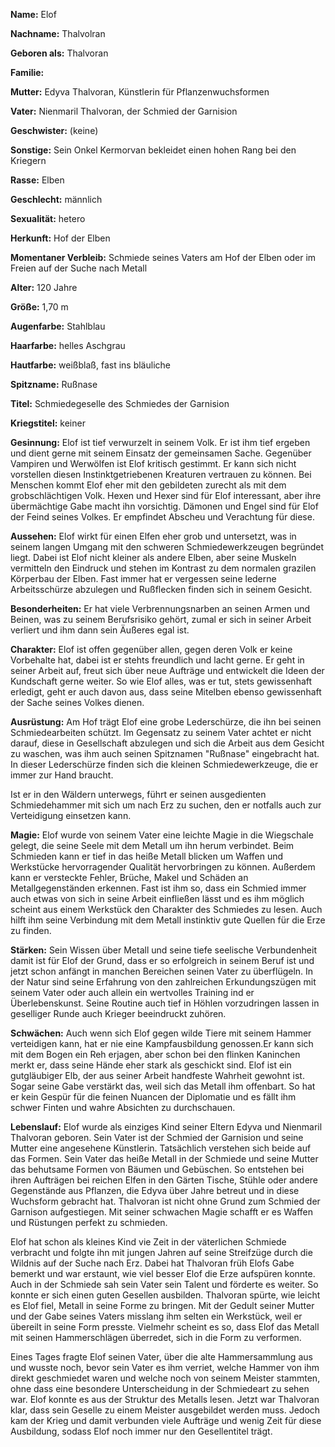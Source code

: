 **__Name:__** Elof

**__Nachname:__** Thalvolran

**__Geboren als:__** Thalvoran

**__Familie:__** 

**Mutter:** Edyva Thalvoran, Künstlerin für Pflanzenwuchsformen

**Vater:** Nienmaril Thalvoran, der Schmied der Garnision

**Geschwister:** (keine)

**Sonstige:** Sein Onkel Kermorvan bekleidet einen hohen Rang bei den Kriegern 

__**Rasse:**__ Elben

**__Geschlecht:__** männlich

**__Sexualität:__** hetero

**__Herkunft:__** Hof der Elben

**__Momentaner Verbleib:__** Schmiede seines Vaters am Hof der Elben oder im Freien auf der Suche nach Metall

__**Alter:**__ 120 Jahre

**__Größe:__** 1,70 m

**__Augenfarbe:__** Stahlblau

**__Haarfarbe:__** helles Aschgrau

**__Hautfarbe:__** weißblaß, fast ins bläuliche

**__Spitzname:__** Rußnase

**__Titel:__** Schmiedegeselle des Schmiedes der Garnision

**__Kriegstitel:__** keiner

**__Gesinnung:__** 
Elof ist tief verwurzelt in seinem Volk. Er ist ihm tief ergeben und dient gerne mit seinem Einsatz der gemeinsamen Sache.
Gegenüber Vampiren und Werwölfen ist Elof kritisch gestimmt. Er kann sich nicht vorstellen diesen Instinktgetriebenen Kreaturen vertrauen zu können.
Bei Menschen kommt Elof eher mit den gebildeten zurecht als mit dem grobschlächtigen Volk.
Hexen und Hexer sind für Elof interessant, aber ihre übermächtige Gabe macht ihn vorsichtig.
Dämonen und Engel sind für Elof der Feind seines Volkes. Er empfindet Abscheu und Verachtung für diese.

**__Aussehen:__**
Elof wirkt für einen Elfen eher grob und untersetzt, was in seinem langen Umgang mit den schweren Schmiedewerkzeugen begründet liegt.
Dabei ist Elof nicht kleiner als andere Elben, aber seine Muskeln vermitteln den Eindruck und stehen im Kontrast zu dem normalen grazilen Körperbau der Elben.
Fast immer hat er vergessen seine lederne Arbeitsschürze abzulegen und Rußflecken finden sich in seinem Gesicht.

**__Besonderheiten:__**
Er hat viele Verbrennungsnarben an seinen Armen und Beinen, was zu seinem Berufsrisiko gehört, zumal er sich in seiner Arbeit verliert und ihm dann sein Äußeres egal ist.

**__Charakter:__** 
Elof ist offen gegenüber allen, gegen deren Volk er keine Vorbehalte hat, dabei ist er stehts freundlich und lacht gerne.
Er geht in seiner Arbeit auf, freut sich über neue Aufträge und entwickelt die Ideen der Kundschaft gerne weiter.
So wie Elof alles, was er tut, stets gewissenhaft erledigt, geht er auch davon aus, dass seine Mitelben ebenso gewissenhaft der Sache seines Volkes dienen.  

**__Ausrüstung:__** Am Hof trägt Elof eine grobe Lederschürze, die ihn bei seinen Schmiedearbeiten schützt. Im Gegensatz zu seinem Vater achtet er nicht darauf, diese in Gesellschaft abzulegen und sich die Arbeit aus dem Gesicht zu waschen, was ihm auch seinen Spitznamen "Rußnase" eingebracht hat. 
In dieser Lederschürze finden sich die kleinen Schmiedewerkzeuge, die er immer zur Hand braucht.

Ist er in den Wäldern unterwegs, führt er seinen ausgedienten Schmiedehammer mit sich um nach Erz zu suchen, den er notfalls auch zur Verteidigung einsetzen kann. 

**__Magie:__**
Elof wurde von seinem Vater eine leichte Magie in die Wiegschale gelegt, die seine Seele mit dem Metall um ihn herum verbindet.
Beim Schmieden kann er tief in das heiße Metall blicken um Waffen und Werkstücke hervorragender Qualität hervorbringen zu können.
Außerdem kann er versteckte Fehler, Brüche, Makel und Schäden an Metallgegenständen erkennen.
Fast ist ihm so, dass ein Schmied immer auch etwas von sich in seine Arbeit einfließen lässt und es ihm möglich scheint aus einem Werkstück den Charakter des Schmiedes zu lesen.
Auch hilft ihm seine Verbindung mit dem Metall instinktiv gute Quellen für die Erze zu finden. 

**__Stärken:__** 
Sein Wissen über Metall und seine tiefe seelische Verbundenheit damit ist für Elof der Grund, dass er so erfolgreich in seinem Beruf ist und jetzt schon anfängt in manchen Bereichen seinen Vater zu überflügeln.
In der Natur sind seine Erfahrung von den zahlreichen Erkundungszügen mit seinem Vater oder auch allein ein wertvolles Training ind er Überlebenskunst. Seine Routine auch tief in Höhlen vorzudringen lassen in geselliger Runde auch Krieger beeindruckt zuhören. 

**__Schwächen:__**
Auch wenn sich Elof gegen wilde Tiere mit seinem Hammer verteidigen kann, hat er nie eine Kampfausbildung genossen.Er kann sich mit dem Bogen ein Reh erjagen, aber schon bei den flinken Kaninchen merkt er, dass seine Hände eher stark als geschickt sind.
Elof ist ein gutgläubiger Elb, der aus seiner Arbeit handfeste Wahrheit gewohnt ist. Sogar seine Gabe verstärkt das, weil sich das Metall ihm offenbart. So hat er kein Gespür für die feinen Nuancen der Diplomatie und es fällt ihm schwer Finten und wahre Absichten zu durchschauen.   

**__Lebenslauf:__**
Elof wurde als einziges Kind seiner Eltern Edyva und Nienmaril Thalvoran geboren. Sein Vater ist der Schmied der Garnision und seine Mutter eine angesehene Künstlerin.
Tatsächlich verstehen sich beide auf das Formen. Sein Vater das heiße Metall in der Schmiede und seine Mutter das behutsame Formen von Bäumen und Gebüschen. So entstehen bei ihren Aufträgen bei reichen Elfen in den Gärten Tische, Stühle oder andere Gegenstände aus Pflanzen, die Edyva über Jahre betreut und in diese Wuchsform gebracht hat.
Thalvoran ist nicht ohne Grund zum Schmied der Garnison aufgestiegen. Mit seiner schwachen Magie schafft er es Waffen und Rüstungen perfekt zu schmieden.

Elof hat schon als kleines Kind vie Zeit in der väterlichen Schmiede verbracht und folgte ihn mit jungen Jahren auf seine Streifzüge durch die Wildnis auf der Suche nach Erz.
Dabei hat Thalvoran früh Elofs Gabe bemerkt und war erstaunt, wie viel besser Elof die Erze aufspüren konnte.
Auch in der Schmiede sah sein Vater sein Talent und förderte es weiter. So konnte er sich einen guten Gesellen ausbilden.
Thalvoran spürte, wie leicht es Elof fiel, Metall in seine Forme zu bringen. Mit der Gedult seiner Mutter und der Gabe seines Vaters misslang ihm selten ein Werkstück, weil er übereilt in seine Form presste. Vielmehr scheint es so, dass Elof das Metall mit seinen Hammerschlägen überredet, sich in die Form zu verformen.

Eines Tages fragte Elof seinen Vater, über die alte Hammersammlung aus und wusste noch, bevor sein Vater es ihm verriet, welche Hammer von ihm direkt geschmiedet waren und welche noch von seinem Meister stammten, ohne dass eine besondere Unterscheidung in der Schmiedeart zu sehen war. Elof konnte es aus der Struktur des Metalls lesen.
Jetzt war Thalvoran klar, dass sein Geselle zu einem Meister ausgebildet werden muss. Jedoch kam der Krieg und damit verbunden viele Aufträge und wenig Zeit für diese Ausbildung, sodass Elof noch immer nur den Gesellentitel trägt.  
